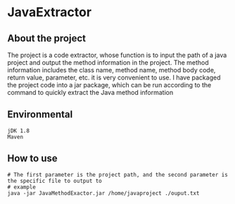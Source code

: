 # JavaExtractor

## About the project

The project is a code extractor, whose function is to input the path of a java project and output the method information in the project.
The method information includes the class name, method name, method body code, return value, parameter, etc. it is very convenient to use. 
I have packaged the project code into a jar package, which can be run according to the command to quickly extract the Java method information

## Environmental 

```
jDK 1.8
Maven
```
## How to use
```
# The first parameter is the project path, and the second parameter is the specific file to output to
# example
java -jar JavaMethodExactor.jar /home/javaproject ./ouput.txt
```